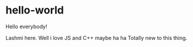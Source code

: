 # hello-world

Hello everybody!

Lashmi here. Well i love JS and C++ maybe ha ha
Totally new to this thing.
